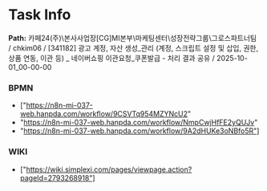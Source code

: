 # Task Info

**Path:** 카페24(주)\본사사업장\[CG]MI본부\마케팅센터\성장전략그룹\그로스파트너팀 / chkim06 / [341182] 광고 계정, 자산 생성_관리 (계정, 스크립트 설정 및 삽입, 권한, 상품 연동, 이관 등) _ 네이버쇼핑 이관요청_쿠폰발급 - 처리 결과 공유 / 2025-10-01_00-00-00

### BPMN
- ["https://n8n-mi-037-web.hanpda.com/workflow/9CSVTq954MZYNcU2"
- "https://n8n-mi-037-web.hanpda.com/workflow/NmpCwjHfFE2yQUJv"
- "https://n8n-mi-037-web.hanpda.com/workflow/9A2dHUKe3oNBfo5R"]

### WIKI
- ["https://wiki.simplexi.com/pages/viewpage.action?pageId=2793268918"]

